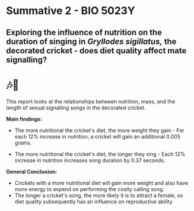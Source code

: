 # Summative 2 - BIO 5023Y

## Exploring the influence of nutrition on the duration of singing in *Gryllodes sigillatus,* the decorated cricket - does diet quality affect mate signalling?

# 🎶🦗

This report looks at the relationships between nutrition, mass, and the length of sexual signalling songs in the decorated cricket.

**Main findings:**

-   The more nutritional the cricket's diet, the more weight they gain - For each 12% increase in nutrition, a cricket will gain an additional 0.005 grams.

-   The more nutritional the cricket's diet, the longer they sing - Each 12% increase in nutrition increases song duration by 0.37 seconds.

**General Conclusion:**

-   Crickets with a more nutritional diet will gain more weight and also have more energy to expend on performing the costly calling song.
-   The longer a cricket's song, the more likely it is to attract a female, so diet quality subsequently has an influence on reproductive ability
